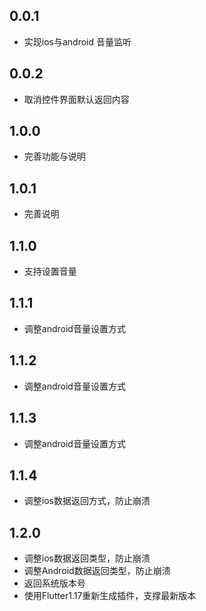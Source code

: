 ## 0.0.1
* 实现ios与android 音量监听

## 0.0.2
* 取消控件界面默认返回内容

## 1.0.0
* 完善功能与说明

## 1.0.1
* 完善说明

## 1.1.0
* 支持设置音量

## 1.1.1
* 调整android音量设置方式

## 1.1.2
* 调整android音量设置方式

## 1.1.3
* 调整android音量设置方式

## 1.1.4
* 调整ios数据返回方式，防止崩溃

## 1.2.0
* 调整ios数据返回类型，防止崩溃
* 调整Android数据返回类型，防止崩溃
* 返回系统版本号
* 使用Flutter1.17重新生成插件，支撑最新版本